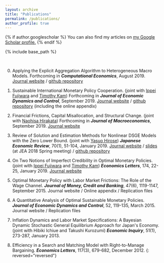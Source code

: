 ```yaml
---
layout: archive
title: "Publications"
permalink: /publications/
author_profile: true
---
```


{% if author.googlescholar %}
  You can also find my articles on <u><a href="{{author.googlescholar}}">my Google Scholar profile</a>.</u>
{% endif %}

{% include base_path %}

<br/>

0. Applying the Explicit Aggregation Algorithm to Heterogeneous Macro Models. Forthcoming in ***Computational Economics***, August 2019. [Journal website](https://doi.org/10.1007/s10614-019-09914-x) / [github repository](https://github.com/tkksnk/Xpa)

0. Sustainable International Monetary Policy Cooperation. (joint with [Ippei Fujiwara](https://sites.google.com/site/ippeifujiwara/) and [Timothy Kam](https://phantomachine.github.io/)) Forthcoming in ***Journal of Economic Dynamics and Control***, September 2019. [Journal website](https://doi.org/10.1016/j.jedc.2019.103721) / [github repository](https://github.com/phantomachine/OSIMP) (including the online appendix)

0. Financial Frictions, Capital Misallocation, and Structural Change. (joint with [Naohisa Hirakata](https://sites.google.com/site/naohisahirakata/research)) Forthcoming in ***Journal of Macroeconomics***, September 2019. [Journal website](https://doi.org/10.1016/j.jmacro.2019.103127)

0. Review of Solution and Estimation Methods for Nonlinear DSGE Models with the Zero Lower Bound. (joint with [Yasuo Hirose](https://sites.google.com/site/yasuohirose/)) ***Japanese Economic Review***, 70(1), 51-104, January 2019. [Journal website](https://doi.org/10.1111/jere.12217) / [slides](https://www.dropbox.com/s/hn1ph8q0i2ki4k5/tutorial.pdf?dl=0) (at JEA 2018 Spring meeting) / [github repository](https://github.com/tkksnk/NKZLB)

0. On Two Notions of Imperfect Credibility in Optimal Monetary Policies. (joint with  [Ippei Fujiwara](https://sites.google.com/site/ippeifujiwara/) and [Timothy Kam](https://phantomachine.github.io/)) ***Economics Letters***, 174, 22-25, January 2019. [Journal website](https://doi.org/10.1016/j.econlet.2018.10.010)

0. Optimal Monetary Policy with Labor Market Frictions: The Role of the Wage Channel. ***Journal of Money, Credit and Banking***, 47(6), 1119-1147, September 2015. Journal website / Online appendix / Replication files

0. A Quantitative Analysis of Optimal Sustainable Monetary Policies. ***Journal of Economic Dynamics and Control***, 52, 119-135, March 2015. Journal website / Replication files

0.  Inflation Dynamics and Labor Market Specifications: A Bayesian Dynamic Stochastic General Equilibrium Approach for Japan's Economy. (joint with Hibiki Ichiue and Takushi Kurozumi) ***Economic Inquiry***, 51(1), 273-287, January 2013.

0.  Efficiency in a Search and Matching Model with Right-to-Manage Bargaining. ***Economics Letters***, 117(3), 679-682, December 2012.
{: reversed="reversed"}

<!-- {% for post in site.publications reversed %}
  {% include archive-single.html %}
{% endfor %} -->
